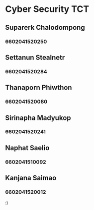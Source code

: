 # Cyber Security TCT

## Suparerk Chalodompong 
### 6602041520250

## Settanun Stealnetr
### 6602041520284

## Thanaporn Phiwthon 
### 6602041520080

## Sirinapha Madyukop
### 6602041520241

## Naphat Saelio
### 6602041510092

## Kanjana Saimao
### 6602041520012

:)
